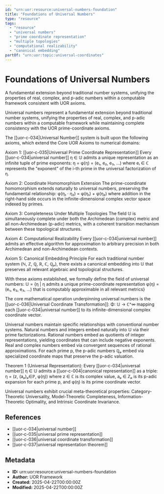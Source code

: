 ```yaml
---
id: "urn:uor:resource:universal-numbers-foundation"
title: "Foundations of Universal Numbers"
type: "resource"
tags:
  - "resource"
  - "universal numbers"
  - "prime coordinate representation"
  - "multiple topologies"
  - "computational realizability"
  - "canonical embedding"
partOf: "urn:uor:topic:universal-coordinates"
---
```


# Foundations of Universal Numbers

A fundamental extension beyond traditional number systems, unifying the properties of real, complex, and p-adic numbers within a computable framework consistent with UOR axioms.

Universal numbers represent a fundamental extension beyond traditional number systems, unifying the properties of real, complex, and p-adic numbers within a computable framework while maintaining complete consistency with the UOR prime-coordinate axioms.

The [[uor-c-034|Universal Number]] system is built upon the following axioms, which extend the Core UOR Axioms to numerical domains:

Axiom 1: [[uor-c-035|Universal Prime Coordinate Representation]]
Every [[uor-c-034|universal number]] η ∈ 𝕌 admits a unique representation as an infinite tuple of prime exponents: η = φ(η) = (e₁, e₂, e₃, ...) where eᵢ ∈ ℂ represents the "exponent" of the i-th prime in the universal factorization of η.

Axiom 2: Coordinate Homomorphism Extension
The prime-coordinate homomorphism extends naturally to universal numbers, preserving the fundamental relationship: φ(η₁ · η₂) = φ(η₁) + φ(η₂) where addition in the right-hand side occurs in the infinite-dimensional complex vector space indexed by primes.

Axiom 3: Completeness Under Multiple Topologies
The field 𝕌 is simultaneously complete under both the Archimedean (complex) metric and all non-Archimedean (p-adic) metrics, with a coherent transition mechanism between these topological structures.

Axiom 4: Computational Realizability
Every [[uor-c-034|universal number]] admits an effective algorithm for approximation to arbitrary precision in both Archimedean and non-Archimedean contexts.

Axiom 5: Canonical Embedding Principle
For each traditional number system (ℕ, ℤ, ℚ, ℝ, ℂ, ℚₚ), there exists a canonical embedding into 𝕌 that preserves all relevant algebraic and topological structures.

With these axioms established, we formally define the field of universal numbers:
𝕌 = {η | η admits a unique prime-coordinate representation φ(η) = (e₁, e₂, e₃, ...) that is computably approximable in all relevant metrics}

The core mathematical operation underpinning universal numbers is the [[uor-c-036|Universal Coordinate Transformation]]: Φ: 𝕌 → ℂ^∞ mapping each [[uor-c-034|universal number]] to its infinite-dimensional complex coordinate vector.

Universal numbers maintain specific relationships with conventional number systems. Natural numbers and integers embed naturally into 𝕌 via their prime factorizations. Rational numbers embed as quotients of integer representations, yielding coordinates that can include negative exponents. Real and complex numbers embed via convergent sequences of rational approximations. For each prime p, the p-adic numbers ℚₚ embed via specialized coordinate maps that preserve the p-adic valuation.

Theorem 1 (Universal Representation): Every [[uor-c-034|universal number]] η ∈ 𝕌 admits a [[uor-c-004|canonical representation]] as a triple: η = (z, (aₚ)ₚ∈ℙ, φ(η)) where z ∈ ℂ is its complex value, aₚ ∈ ℤₚ is its p-adic expansion for each prime p, and φ(η) is its prime coordinate vector.

Universal numbers exhibit crucial meta-theoretical properties: Category-Theoretic Universality, Model-Theoretic Completeness, Information-Theoretic Optimality, and Intrinsic Coordinate Invariance.

## References

- [[uor-c-034|universal number]]
- [[uor-c-035|universal prime representation]]
- [[uor-c-036|universal coordinate transformation]]
- [[uor-c-037|universal representation theorem]]

## Metadata

- **ID:** urn:uor:resource:universal-numbers-foundation
- **Author:** UOR Framework
- **Created:** 2025-04-22T00:00:00Z
- **Modified:** 2025-04-22T00:00:00Z
